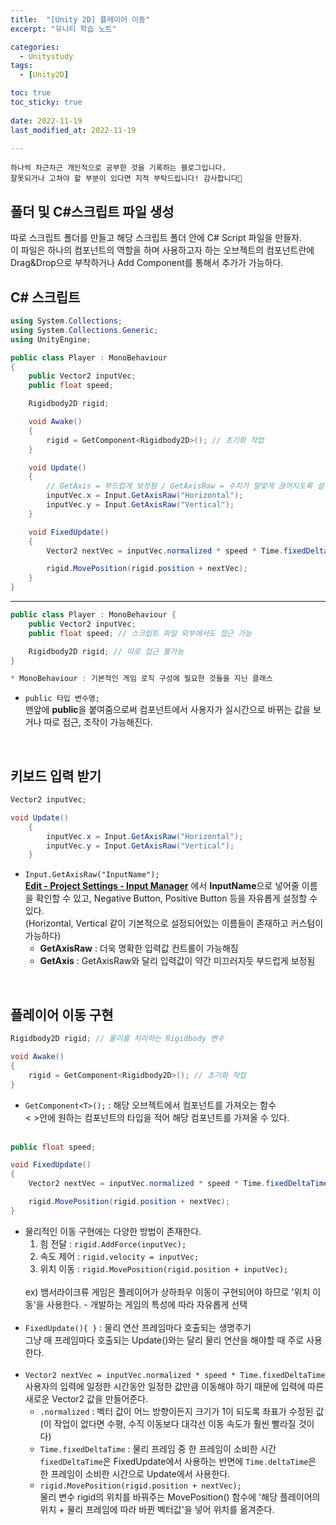 ```yaml
---
title:  "[Unity 2D] 플레이어 이동" 
excerpt: "유니티 학습 노트"

categories:
  - Unitystudy
tags:
  - [Unity2D]

toc: true
toc_sticky: true
 
date: 2022-11-19
last_modified_at: 2022-11-19

---
```

```
하나씩 차근차근 개인적으로 공부한 것을 기록하는 블로그입니다.
잘못되거나 고쳐야 할 부분이 있다면 지적 부탁드립니다! 감사합니다🙂
```
## 폴더 및 C#스크립트 파일 생성
따로 스크립트 폴더를 만들고 해당 스크립트 폴더 안에 C# Script 파일을 만들자.<br>
이 파일은 하나의 컴포넌트의 역할을 하며 사용하고자 하는 오브젝트의 컴포넌트란에 Drag&Drop으로 부착하거나 Add Component를 통해서 추가가 가능하다.

## C# 스크립트
```c#
using System.Collections;
using System.Collections.Generic;
using UnityEngine;

public class Player : MonoBehaviour
{
    public Vector2 inputVec;
    public float speed;

    Rigidbody2D rigid;

    void Awake()
    {
        rigid = GetComponent<Rigidbody2D>(); // 초기화 작업
    }

    void Update()
    {
        // GetAxis = 부드럽게 보정됨 / GetAxisRaw = 수치가 알맞게 끊어지도록 설정됨
        inputVec.x = Input.GetAxisRaw("Horizontal");
        inputVec.y = Input.GetAxisRaw("Vertical");
    }

    void FixedUpdate()
    {
        Vector2 nextVec = inputVec.normalized * speed * Time.fixedDeltaTime;

        rigid.MovePosition(rigid.position + nextVec);
    }
}

```
***
```c#
public class Player : MonoBehaviour {
    public Vector2 inputVec;
    public float speed; // 스크립트 파일 외부에서도 접근 가능

    Rigidbody2D rigid; // 따로 접근 불가능
}

* MonoBehaviour : 기본적인 게임 로직 구성에 필요한 것들을 지닌 클래스
```
- `public 타입 변수명;`
    <br>
    맨앞에 **public**을 붙여줌으로써 컴포넌트에서 사용자가 실시간으로 바뀌는 값을 보거나 따로 접근, 조작이 가능해진다.
<br>

## 키보드 입력 받기
```c#
Vector2 inputVec;

void Update()
    {
        inputVec.x = Input.GetAxisRaw("Horizontal");
        inputVec.y = Input.GetAxisRaw("Vertical");
    }
```
- `Input.GetAxisRaw("InputName");`
    <br>
    **<u>Edit - Project Settings - Input Manager</u>** 에서 **InputName**으로 넣어줄 이름을 확인할 수 있고, Negative Button, Positive Button 등을 자유롭게 설정할 수 있다.<br>
    (Horizontal, Vertical 같이 기본적으로 설정되어있는 이름들이 존재하고 커스텀이 가능하다)
    - **GetAxisRaw** : 더욱 명확한 입력값 컨트롤이 가능해짐
    - **GetAxis** : GetAxisRaw와 달리 입력값이 약간 미끄러지듯 부드럽게 보정됨
<br>

## 플레이어 이동 구현
```c#
Rigidbody2D rigid; // 물리를 처리하는 Rigidbody 변수

void Awake()
{
    rigid = GetComponent<Rigidbody2D>(); // 초기화 작업
}
```
- `GetComponent<T>();` : 해당 오브젝트에서 컴포넌트를 가져오는 함수
    <br>
    < >안에 원하는 컴포넌트의 타입을 적어 해당 컴포넌트를 가져올 수 있다.
    <br><br>

```c#
public float speed;

void FixedUpdate()
{
    Vector2 nextVec = inputVec.normalized * speed * Time.fixedDeltaTime;

    rigid.MovePosition(rigid.position + nextVec);
}
```
- 물리적인 이동 구현에는 다양한 방법이 존재한다.
    1. 힘 전달 : `rigid.AddForce(inputVec);`
    2. 속도 제어 : `rigid.velocity = inputVec;`
    3. 위치 이동 : `rigid.MovePosition(rigid.position + inputVec);`
    <br>
    ex) 뱀서라이크류 게임은 플레이어가 상하좌우 이동이 구현되어야 하므로 '위치 이동'을 사용한다.
    - 개발하는 게임의 특성에 따라 자유롭게 선택
    <br><br>
- `FixedUpdate(){ }` : 물리 연산 프레임마다 호출되는 생명주기
    <br>
    그냥 매 프레임마다 호출되는 Update()와는 달리 물리 연산을 해야할 때 주로 사용한다.
    <br><br>
- `Vector2 nextVec = inputVec.normalized * speed * Time.fixedDeltaTime`
    <br>
    사용자의 입력에 일정한 시간동안 일정한 값만큼 이동해야 하기 때문에 입력에 따른 새로운 Vector2 값을 만들어준다.
    - `.normalized` : 벡터 값이 어느 방향이든지 크기가 1이 되도록 좌표가 수정된 값 (이 작업이 없다면 수평, 수직 이동보다 대각선 이동 속도가 훨씬 빨라질 것이다)
    - `Time.fixedDeltaTime` : 물리 프레임 중 한 프레임이 소비한 시간
        <br>
        `fixedDeltaTime`은 FixedUpdate에서 사용하는 반면에 `Time.deltaTime`은 한 프레임이 소비한 시간으로 Update에서 사용한다.
    - `rigid.MovePosition(rigid.position + nextVec);`
        <br>
        물리 변수 rigid의 위치를 바꿔주는 MovePosition() 함수에 '해당 플레이어의 위치 + 물리 프레임에 따라 바뀐 벡터값'을 넣어 위치를 옮겨준다.

<br><br>